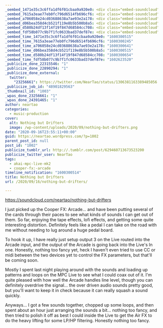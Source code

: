 ```yaml
---
_oembed_1471e35c3c6ffa1df6f01cbaa9a920e0: <div class="embed-soundcloud"><iframe title="Nothing But Drifters by NearTao" width="580" height="400" scrolling="no" frameborder="no" src="https://w.soundcloud.com/player/?visual=true&url=https%3A%2F%2Fapi.soundcloud.com%2Ftracks%2F894509464&show_artwork=true&maxwidth=580&maxheight=870&dnt=1"></iframe></div>
_oembed_7615a3eae77eb0fc796d6514fb696cf6: <div class="embed-soundcloud"><iframe title="Nothing But Drifters by NearTao" width="750" height="400" scrolling="no" frameborder="no" src="https://w.soundcloud.com/player/?visual=true&url=https%3A%2F%2Fapi.soundcloud.com%2Ftracks%2F894509464&show_artwork=true&maxwidth=750&maxheight=1000&dnt=1"></iframe></div>
_oembed_a706058e24cd03688638a7ae93e2a178: <div class="embed-soundcloud"><iframe title="Nothing But Drifters by NearTao" width="500" height="400" scrolling="no" frameborder="no" src="https://w.soundcloud.com/player/?visual=true&url=https%3A%2F%2Fapi.soundcloud.com%2Ftracks%2F894509464&show_artwork=true&maxwidth=500&maxheight=750&dnt=1"></iframe></div>
_oembed_d06bea358d4cb521f119e8b5b500b8a5: <div class="embed-soundcloud"><iframe title="Nothing But Drifters by NearTao" width="420" height="400" scrolling="no" frameborder="no" src="https://w.soundcloud.com/player/?visual=true&url=https%3A%2F%2Fapi.soundcloud.com%2Ftracks%2F894509464&show_artwork=true&maxwidth=420&maxheight=630&dnt=1"></iframe></div>
_oembed_d580b24df13f14f19f847d68584cc708: <div class="embed-soundcloud"><iframe title="MPC290 - Heavy Drag by NearTao" width="500" height="400" scrolling="no" frameborder="no" src="https://w.soundcloud.com/player/?visual=true&url=https%3A%2F%2Fapi.soundcloud.com%2Ftracks%2F885997966&show_artwork=true&maxwidth=500&maxheight=750&dnt=1"></iframe></div>
_oembed_fdf58b077c9b7f1fc0633bad37def87e: <div class="embed-soundcloud"><iframe title="Nothing But Drifters by NearTao" width="584" height="400" scrolling="no" frameborder="no" src="https://w.soundcloud.com/player/?visual=true&url=https%3A%2F%2Fapi.soundcloud.com%2Ftracks%2F894509464&show_artwork=true&maxwidth=584&maxheight=876&dnt=1"></iframe></div>
_oembed_time_1471e35c3c6ffa1df6f01cbaa9a920e0: "1600300515"
_oembed_time_7615a3eae77eb0fc796d6514fb696cf6: "1600300245"
_oembed_time_a706058e24cd03688638a7ae93e2a178: "1600300641"
_oembed_time_d06bea358d4cb521f119e8b5b500b8a5: "1600300515"
_oembed_time_d580b24df13f14f19f847d68584cc708: "1600300654"
_oembed_time_fdf58b077c9b7f1fc0633bad37def87e: "1602623520"
_publicize_done_22315546: "1"
_publicize_done_22890294: "1"
_publicize_done_external:
  twitter:
    "23256661": https://twitter.com/NearTao/status/1306381163389485056
_publicize_job_id: "48901829563"
_thumbnail_id: "1003"
_wpas_done_23256661: "1"
_wpas_done_24391465: "1"
author: neartao
categories:
  - music-production
cover:
  alt: Nothing but Drifters
  image: /wp-content/uploads/2020/09/nothing-but-drifters.png
date: "2020-09-16T23:55:11+00:00"
guid: https://neartao.wordpress.com/?p=1002
parent_post_id: null
post_id: "1002"
publicize_tumblr_url: http://.tumblr.com/post/629460713673523200
publicize_twitter_user: NearTao
tags:
  - akai-mpc-live-mk2
  - cooper-fx:-arcade
timeline_notification: "1600300514"
title: Nothing but Drifters
url: /2020/09/16/nothing-but-drifters/

---
```

https://soundcloud.com/neartao/nothing-but-drifters

I just picked up the Cooper FX: Arcade... and have been putting several of the cards through their paces to see what kinds of sounds I can get out of them. So far, enjoying the tape effects, lofi effects, and getting some quite interesting distortion. Definitely feels like a pedal I can take on the road with me without needing to lug around a huge pedal board.

To hook it up, I have really just setup output 3 on the Live routed into the Arcade input, and the output of the Arcade is going back into the Live's In one. Honestly, nothing too fancy yet, heck I haven't even tried to use CC or midi between the two devices yet to control the FX parameters, but that'll be coming soon.

Mostly I spent last night playing around with the sounds and loading up patterns and loops on the MPC Live to see what I could coax out of it. I'm quite pleased with how well the Arcade handles line level, though you can definitely overdrive the signal... the over driven audio sounds pretty good, but you'll want to keep it in check because it can really squash a sound quickly.

Anyways... I got a few sounds together, chopped up some loops, and then spent about an hour just arranging the sounds a bit... nothing too fancy, and then tried to polish it off as best I could inside the Live to get the Air FX to do the heavy lifting for some LP/HP filtering. Honestly nothing too fancy.
